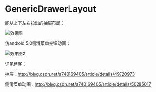 # GenericDrawerLayout
能从上下左右拉出的抽屉布局：

![效果图](http://img.blog.csdn.net/20151108232301698 "效果图")  

仿android 5.0侧滑菜单按钮动画：

![效果图2](http://img.blog.csdn.net/20151213182533361 "效果图2")  

详见博客：

抽屉：http://blog.csdn.net/a740169405/article/details/49720973

侧滑菜单动画：http://blog.csdn.net/a740169405/article/details/50285017
